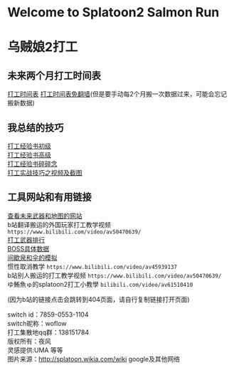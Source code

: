 # Welcome to Splatoon2 Salmon Run
# 乌贼娘2打工

## 未来两个月打工时间表
[打工时间表](https://woflow.github.io/salmonrun-rotation)
[打工时间表免翻墙](https://woflow.github.io/salmonrun-rotation-static)(但是要手动每2个月搬一次数据过来，可能会忘记搬新数据)

## 我总结的技巧
[打工经验书初级](/salmonrun/step-1/index.html)  
[打工经验书高级](/salmonrun/step-2/index.html)  
[打工经验书碎碎念](/salmonrun/tips/index.html)  
[打工实战技巧之视频及截图](/salmonrun/videos/index.html)

## 工具网站和有用链接
[查看未来武器和地图的网站](https://content.oatmealdome.me/bcat/salmon_run)  
b站翻译搬运的外国玩家打工教学视频 `https://www.bilibili.com/video/av50470639/`  
[打工武器排行](/salmonrun/weapon-tier)  
[BOSS具体数据](https://splatoonwiki.org/wiki/Salmon_Run_data)  
[间歇泉和伞的模拟](https://gungeespla.github.io/salmon_learn/)  
惯性取消教学 `https://www.bilibili.com/video/av45939137`  
b站别人搬运的打工教学视频 `https://www.bilibili.com/video/av50470639/`  
ゆ鮪魚ゅ的splatoon2打工小教學 `bilibili.com/video/av61510410`

(因为b站的链接点击会跳转到404页面，请自行复制链接打开页面)

switch id：7859-0553-1104  
switch昵称：woflow  
打工集散地qq群：138151784  
版权所有：夜风  
灵感提供:UMA 等等  
图片来源：http://splatoon.wikia.com/wiki google及其他网络
